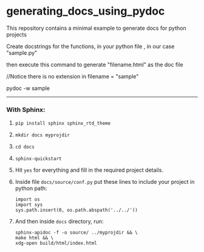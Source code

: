 # generating_docs_using_pydoc
This repository contains a minimal example to generate docs for python projects

Create docstrings for the functions, in your python file , in our case "sample.py"

then execute this command to generate "filename.html" as the doc file

//Notice there is no extension in filename = "sample"

pydoc -w sample

--------------------------------------------

### With Sphinx:

1. `pip install sphinx sphinx_rtd_theme`

2. `mkdir docs myprojdir`

3. `cd docs`

4. `sphinx-quickstart`

5. Hit `yes` for everything and fill in the required project details.

6. Inside file `docs/source/conf.py` put these lines to include your project in python path:
    ```
    import os
    import sys
    sys.path.insert(0, os.path.abspath('../../'))
    ```

6. And then inside `docs` directory, run:
    ```
    sphinx-apidoc -f -o source/ ../myprojdir && \
    make html && \
    xdg-open build/html/index.html
    ```
